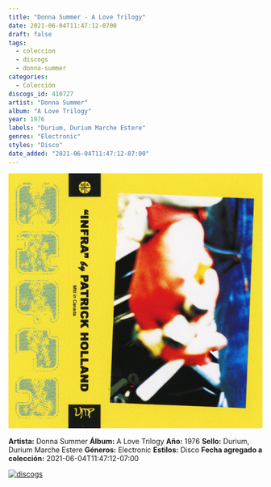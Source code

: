 ```yaml
---
title: "Donna Summer - A Love Trilogy"
date: 2021-06-04T11:47:12-0700
draft: false
tags:
  - coleccion
  - discogs
  - donna-summer
categories:
  - Colección
discogs_id: 410727
artist: "Donna Summer"
album: "A Love Trilogy"
year: 1976
labels: "Durium, Durium Marche Estere"
genres: "Electronic"
styles: "Disco"
date_added: "2021-06-04T11:47:12-07:00"
---
```


![cover](image.jpeg (Donna Summer - A Love Trilogy))

**Artista:** Donna Summer
**Álbum:** A Love Trilogy
**Año:** 1976
**Sello:** Durium, Durium Marche Estere
**Géneros:** Electronic
**Estilos:** Disco
**Fecha agregado a colección:** 2021-06-04T11:47:12-07:00

[![discogs](../../links/svg/discogs.png (discogs))](https://api.discogs.com/releases/410727)

